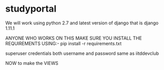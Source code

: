 # studyportal
We will work using python 2.7
and latest version of django that is django 1.11.1

ANYONE WHO WORKS ON THIS MAKE SURE YOU INSTALL THE REQUIREMENTS USING:-
pip install -r requirements.txt

superuser credentials
both username and password same as iitddevclub

NOW to make the VIEWS
